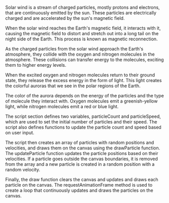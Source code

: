 Solar wind is a stream of charged particles, mostly protons and electrons, that are continuously emitted by the sun. These particles are electrically charged and are accelerated by the sun's magnetic field.

When the solar wind reaches the Earth's magnetic field, it interacts with it, causing the magnetic field to distort and stretch out into a long tail on the night side of the Earth. This process is known as magnetic reconnection.

As the charged particles from the solar wind approach the Earth's atmosphere, they collide with the oxygen and nitrogen molecules in the atmosphere. These collisions can transfer energy to the molecules, exciting them to higher energy levels.

When the excited oxygen and nitrogen molecules return to their ground state, they release the excess energy in the form of light. This light creates the colorful auroras that we see in the polar regions of the Earth.

The color of the aurora depends on the energy of the particles and the type of molecule they interact with. Oxygen molecules emit a greenish-yellow light, while nitrogen molecules emit a red or blue light.

The script section defines two variables, particleCount and particleSpeed, which are used to set the initial number of particles and their speed. The script also defines functions to update the particle count and speed based on user input.

The script then creates an array of particles with random positions and velocities, and draws them on the canvas using the drawParticle function. The updateParticle function updates the particle positions based on their velocities. If a particle goes outside the canvas boundaries, it is removed from the array and a new particle is created in a random position with a random velocity.

Finally, the draw function clears the canvas and updates and draws each particle on the canvas. The requestAnimationFrame method is used to create a loop that continuously updates and draws the particles on the canvas.
